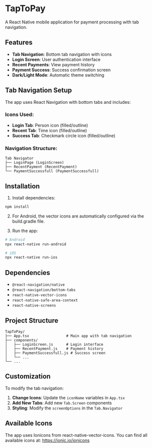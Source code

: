 # TapToPay

A React Native mobile application for payment processing with tab navigation.

## Features

- **Tab Navigation**: Bottom tab navigation with icons
- **Login Screen**: User authentication interface
- **Recent Payments**: View payment history
- **Payment Success**: Success confirmation screen
- **Dark/Light Mode**: Automatic theme switching

## Tab Navigation Setup

The app uses React Navigation with bottom tabs and includes:

### Icons Used:
- **Login Tab**: Person icon (filled/outline)
- **Recent Tab**: Time icon (filled/outline) 
- **Success Tab**: Checkmark circle icon (filled/outline)

### Navigation Structure:
```
Tab Navigator
├── LoginPage (LoginScreen)
├── RecentPayment (RecentPayment)
└── PaymentSuccessfull (PaymentSuccessfull)
```

## Installation

1. Install dependencies:
```bash
npm install
```

2. For Android, the vector icons are automatically configured via the build.gradle file.

3. Run the app:
```bash
# Android
npx react-native run-android

# iOS
npx react-native run-ios
```

## Dependencies

- `@react-navigation/native`
- `@react-navigation/bottom-tabs`
- `react-native-vector-icons`
- `react-native-safe-area-context`
- `react-native-screens`

## Project Structure

```
TapToPay/
├── App.tsx                 # Main app with tab navigation
├── components/
│   ├── LoginScreen.js      # Login interface
│   ├── RecentPayment.js    # Payment history
│   ├── PaymentSuccessfull.js # Success screen
│   └── ...
└── ...
```

## Customization

To modify the tab navigation:

1. **Change Icons**: Update the `iconName` variables in `App.tsx`
2. **Add New Tabs**: Add new `Tab.Screen` components
3. **Styling**: Modify the `screenOptions` in the `Tab.Navigator`

## Available Icons

The app uses Ionicons from react-native-vector-icons. You can find all available icons at: https://ionic.io/ionicons
